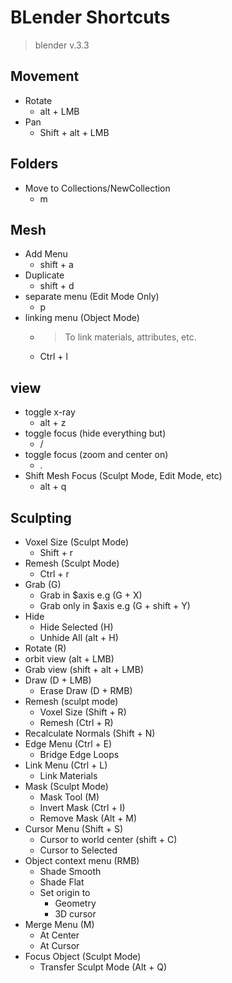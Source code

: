 # BLender Shortcuts
> blender v.3.3

## Movement
* Rotate
	* alt + LMB
* Pan
	* Shift + alt + LMB
## Folders
* Move to Collections/NewCollection
	* m
	
## Mesh
* Add Menu
	* shift + a 
* Duplicate
	* shift + d 
* separate menu (Edit Mode Only)
	* p
* linking menu (Object Mode)
	* > To link materials, attributes, etc.
	* Ctrl + l
	
## view
* toggle x-ray
	* alt + z
* toggle focus (hide everything but)
	* /
* toggle focus (zoom and center on)
	* .
* Shift Mesh Focus (Sculpt Mode, Edit Mode, etc)
	* alt + q

## Sculpting
* Voxel Size (Sculpt Mode)
	* Shift + r 
* Remesh (Sculpt Mode)
	* Ctrl + r 
* Grab (G)
	* Grab in $axis e.g (G + X)
	* Grab only in $axis e.g (G + shift + Y)
* Hide 
	* Hide Selected (H)
	* Unhide All (alt + H)
* Rotate (R)
* orbit view (alt + LMB)
* Grab view (shift + alt + LMB)
* Draw (D + LMB)
	* Erase Draw (D + RMB)
* Remesh (sculpt mode)
	* Voxel Size (Shift + R)
	* Remesh (Ctrl + R)
* Recalculate Normals (Shift + N)
* Edge Menu (Ctrl + E)
	* Bridge Edge Loops
* Link Menu (Ctrl + L)
	* Link Materials
* Mask (Sculpt Mode)
	* Mask Tool (M)
	* Invert Mask (Ctrl + I)
	* Remove Mask (Alt + M)
* Cursor Menu (Shift + S)
	* Cursor to world center (shift + C)
	* Cursor to Selected
* Object context menu (RMB)
	* Shade Smooth
	* Shade Flat
	* Set origin to
		* Geometry
		* 3D cursor
* Merge Menu (M)
	* At Center
	* At Cursor
* Focus Object (Sculpt Mode)
	* Transfer Sculpt Mode (Alt + Q) 